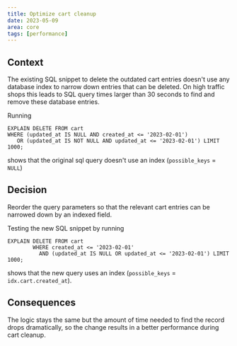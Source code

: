 ```yaml
---
title: Optimize cart cleanup
date: 2023-05-09
area: core
tags: [performance]
---
```


## Context

The existing SQL snippet to delete the outdated cart entries doesn't use any database index to narrow down entries that can be deleted. 
On high traffic shops this leads to SQL query times larger than 30 seconds to find and remove these database entries.

Running 
```
EXPLAIN DELETE FROM cart
WHERE (updated_at IS NULL AND created_at <= '2023-02-01')
   OR (updated_at IS NOT NULL AND updated_at <= '2023-02-01') LIMIT 1000;
```
shows that the original sql query doesn't use an index (`possible_keys` = `NULL`)

## Decision

Reorder the query parameters so that the relevant cart entries can be narrowed down by an indexed field.

Testing the new SQL snippet by running 
```
EXPLAIN DELETE FROM cart
        WHERE created_at <= '2023-02-01'
          AND (updated_at IS NULL OR updated_at <= '2023-02-01') LIMIT 1000;
```
shows that the new query uses an index (`possible_keys` = `idx.cart.created_at`).

## Consequences

The logic stays the same but the amount of time needed to find the record drops 
dramatically, so the change results in a better performance during cart cleanup.
